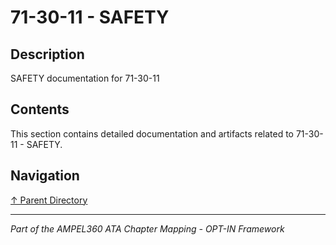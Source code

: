 # 71-30-11 - SAFETY

## Description

SAFETY documentation for 71-30-11

## Contents

This section contains detailed documentation and artifacts related to 71-30-11 - SAFETY.

## Navigation

[↑ Parent Directory](../README.md)

---

*Part of the AMPEL360 ATA Chapter Mapping - OPT-IN Framework*
